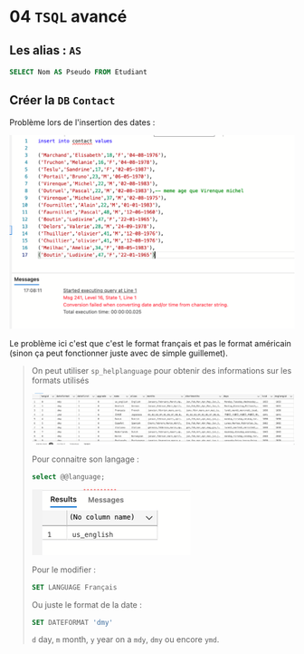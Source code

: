 # 04 `TSQL` avancé



## Les alias : `AS`

```sql
SELECT Nom AS Pseudo FROM Etudiant
```



## Créer la `DB` `Contact`

Problème lors de l'insertion des dates :

<img src="assets/inserting-date-failed-rtc.png" alt="inserting-date-failed-rtc" style="zoom:50%;" />

Le problème ici c'est que c'est le format français et pas le format américain (sinon ça peut fonctionner juste avec de simple guillemet).

> On peut utiliser `sp_helplanguage` pour obtenir des informations sur les formats utilisés
>
> <img src="assets/sp-helplanguage-display-uib.png" alt="sp-helplanguage-display-uib" style="zoom:50%;" />
>
> Pour connaitre son langage :
>
> ```sql
> select @@language;
> ```
>
> <img src="assets/select-language-info-jss.png" alt="select-language-info-jss" style="zoom:50%;" />
>
> Pour le modifier :
>
> ```sql
> SET LANGUAGE Français
> ```
>
> Ou juste le format de la date :
>
> ```sql
> SET DATEFORMAT 'dmy'
> ```
>
> `d` day, `m` month, `y` year on a `mdy`, `dmy` ou encore `ymd`.
